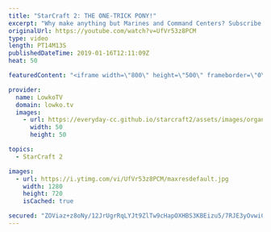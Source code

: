 ```yaml
---
title: "StarCraft 2: THE ONE-TRICK PONY!"
excerpt: "Why make anything but Marines and Command Centers? Subscribe for more videos: http://lowko.tv/youtube Swarming as Terran: https://www.youtube.com/watch?v=_pAQFBJmBXQ  If you have an awesome replay of StarCraft 2 that you think is worth casting, you can send it to replays@lowko.tv.  Check out Lowko merchandise:"
originalUrl: https://youtube.com/watch?v=UfVr53z8PCM
type: video
length: PT14M13S
publishedDateTime: 2019-01-16T12:11:09Z
heat: 50

featuredContent: "<iframe width=\"800\" height=\"500\" frameborder=\"0\" src=\"https://www.youtube.com/embed/UfVr53z8PCM\" allow=\"accelerometer; autoplay; encrypted-media; gyroscope; picture-in-picture\" allowfullscreen></iframe>"

provider:
  name: LowkoTV
  domain: lowko.tv
  images:
    - url: https://everyday-cc.github.io/starcraft2/assets/images/organizations/lowko.tv-50x50.jpg
      width: 50
      height: 50

topics:
  - StarCraft 2

images:
  - url: https://i.ytimg.com/vi/UfVr53z8PCM/maxresdefault.jpg
    width: 1280
    height: 720
    isCached: true

secured: "ZOViaz+z8oNy/12JrUgrRqLYJt9ZlTw9cHapOXHBS3KBEizu5/7RJE3yOvwiCPI3ffxYPDt/lQvQ6EJc2lnmsn6KFcSkaeswlI8EEltUZSFxH7axRyaWTsmFdk5isZWzy3ZwD8x97wmXEo6B25QY16YvDTJQmmdT07MKMwKKOPDdIkpqLIaf78qGvkOgynQ33+NvaWj6vljHUpQz1DdKJGDbSp0Tf3f5xsSs3Ybl7JCN2uVgtlTQ+q5j4/iRplDO5iEeC8jOpkeDsoywotfySHSI5wHH4kHpoZIjWbM3/GYw/ddwmZc5YJTUYEQav7Bptdj9lv2sBTy++67m0b+rVelkTZrCTlfq2dkuvN3AsJ5IDTYUFE2JmeQPLe+REBhzvfjMj+cJXsxLmlWlVwVWY/pVsp3NE/IB//jaMLOjCNg=;ipYVOWvqLX/TgCMdkrCXcQ=="
---
```


